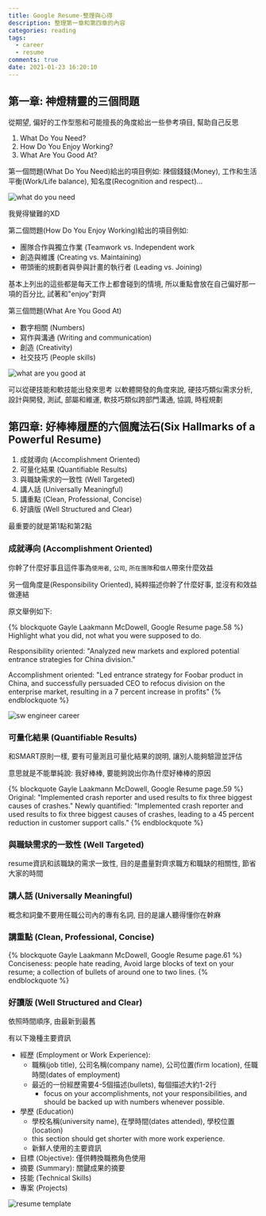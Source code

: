 ```yaml
---
title: Google Resume-整理與心得
description: 整理第一章和第四章的內容
categories: reading
tags:
  - career
  - resume
comments: true
date: 2021-01-23 16:20:10
---
```



## 第一章: 神燈精靈的三個問題

從期望, 偏好的工作型態和可能擅長的角度給出一些參考項目, 幫助自己反思

1. What Do You Need?
2. How Do You Enjoy Working?
3. What Are You Good At?

第一個問題(What Do You Need)給出的項目例如: 辣個錢錢(Money), 工作和生活平衡(Work/Life balance), 知名度(Recognition and respect)...

![what do you need](what_do_you_need.png)

我覺得蠻難的XD

第二個問題(How Do You Enjoy Working)給出的項目例如: 
- 團隊合作與獨立作業 (Teamwork vs. Independent work
- 創造與維護 (Creating vs. Maintaining)
- 帶頭衝的規劃者與參與計畫的執行者 (Leading vs. Joining)

基本上列出的這些都是每天工作上都會碰到的情境, 所以重點會放在自己偏好那一項的百分比, 試著和"enjoy"對齊

第三個問題(What Are You Good At)
- 數字相關 (Numbers)
- 寫作與溝通 (Writing and communication)
- 創造 (Creativity)
- 社交技巧 (People skills)

![what are you good at](what_are_you_good_at.png)

可以從硬技能和軟技能出發來思考
以軟體開發的角度來說, 硬技巧類似需求分析, 設計與開發, 測試, 部屬和維運, 軟技巧類似跨部門溝通, 協調, 時程規劃

## 第四章: 好棒棒履歷的六個魔法石(Six Hallmarks of a Powerful Resume)
1. 成就導向 (Accomplishment Oriented)
2. 可量化結果 (Quantifiable Results)
3. 與職缺需求的一致性 (Well Targeted)
4. 講人話 (Universally Meaningful)
5. 講重點 (Clean, Professional, Concise)
6. 好讀版 (Well Structured and Clear)

最重要的就是第1點和第2點

### 成就導向 (Accomplishment Oriented)
你幹了什麼好事且這件事為`使用者`, `公司`, `所在團隊`和`個人`帶來什麼效益

另一個角度是(Responsibility Oriented), 純粹描述你幹了什麼好事, 並沒有和效益做連結

原文舉例如下:

{% blockquote Gayle Laakmann McDowell, Google Resume page.58 %}                                        
Highlight what you did, not what you were supposed to do.

Responsibility oriented: "Analyzed new markets and explored potential entrance strategies for China division."

Accomplishment oriented: "Led entrance strategy for Foobar product in China, and successfully persuaded CEO to refocus division on the enterprise market, resulting in a 7 percent increase in profits"
{% endblockquote %}

![sw engineer career](sw_engineer_career.png)

### 可量化結果 (Quantifiable Results)
和SMART原則一樣, 要有可量測且可量化結果的說明, 讓別人能夠驗證並評估

意思就是不能單純說: 我好棒棒, 要能夠說出你為什麼好棒棒的原因

{% blockquote Gayle Laakmann McDowell, Google Resume page.59 %}
Original: "Implemented crash reporter and used results to fix three biggest causes of crashes."
Newly quantified: "Implemented crash reporter and used results to fix three biggest causes of crashes, leading to a 45 percent reduction in customer support calls."
{% endblockquote %}

### 與職缺需求的一致性 (Well Targeted)
resume資訊和該職缺的需求一致性, 目的是盡量對齊求職方和職缺的相關性, 節省大家的時間

### 講人話 (Universally Meaningful)
概念和詞彙不要用任職公司內的專有名詞, 目的是讓人聽得懂你在幹麻

### 講重點 (Clean, Professional, Concise)

{% blockquote Gayle Laakmann McDowell, Google Resume page.61 %}
Conciseness: people hate reading, Avoid large blocks of text on your resume; a collection of bullets of around one to two lines.
{% endblockquote %}

### 好讀版 (Well Structured and Clear)
依照時間順序, 由最新到最舊

有以下幾種主要資訊
- 經歷 (Employment or Work Experience): 
  - 職稱(job title), 公司名稱(company name), 公司位置(firm location), 任職時間(dates of employment)
  - 最近的一份經歷需要4-5個描述(bullets), 每個描述大約1-2行
    - focus on your accomplishments, not your responsibilities, and should be backed up with numbers whenever possible.
- 學歷 (Education)
  - 學校名稱(university name), 在學時間(dates attended), 學校位置(location)
  - this section should get shorter with more work experience.
  - 新鮮人使用的主要資訊
- 目標 (Objective): 僅供轉換職務角色使用
- 摘要 (Summary): 關鍵成果的摘要
- 技能 (Technical Skills)
- 專案 (Projects)

![resume template](resume_template.png)








